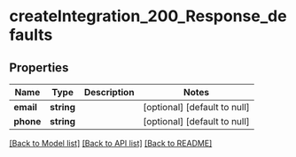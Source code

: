 # createIntegration_200_Response_defaults

## Properties
Name | Type | Description | Notes
------------ | ------------- | ------------- | -------------
**email** | **string** |  | [optional] [default to null]
**phone** | **string** |  | [optional] [default to null]

[[Back to Model list]](../README.md#documentation-for-models) [[Back to API list]](../README.md#documentation-for-api-endpoints) [[Back to README]](../README.md)


